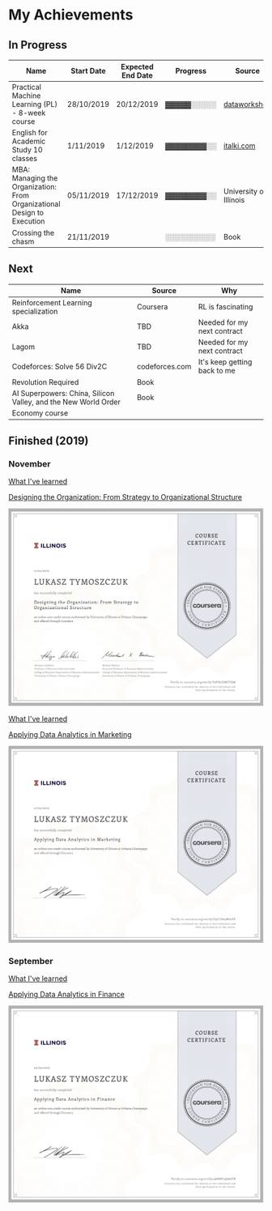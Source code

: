 # My Achievements

## In Progress

|Name|Start Date|Expected End Date|Progress|Source|
|----|----------|-----------------|--------|----|
|Practical Machine Learning (PL) - 8-week course|28/10/2019|20/12/2019| &blk34;&blk34;&blk34;&blk34;&blk34;&blk14;&blk14;&blk14;&blk14;&blk14;|[dataworkshop](https://dataworkshop.eu/)|
|English for Academic Study 10 classes|1/11/2019|1/12/2019|&blk34;&blk34;&blk34;&blk34;&blk34;&blk34;&blk34;&blk34;&blk14;&blk14;|[italki.com](italki.com)|
|MBA: Managing the Organization: From Organizational Design to Execution|05/11/2019|17/12/2019|&blk34;&blk34;&blk34;&blk34;&blk34;&blk34;&blk34;&blk34;&blk14;&blk14;|University of Illinois
|Crossing the chasm|21/11/2019| |&blk14;&blk14;&blk14;&blk14;&blk14;&blk14;&blk14;&blk14;&blk14;&blk14;|Book

## Next

|Name|Source|Why|
|----|------|----|
|Reinforcement Learning specialization|Coursera|RL is fascinating|
|Akka|TBD|Needed for my next contract|
|Lagom|TBD|Needed for my next contract|
|Codeforces: Solve 56 Div2C|codeforces.com|It's keep getting back to me|
|Revolution Required|Book||
|AI Superpowers: China, Silicon Valley, and the New World Order|Book||
|Economy course|||

## Finished (2019)

### November

[What I've learned](https://github.com/lukastymo/achievements/blob/master/courses/imba/2019_BADM_509_Managing_Organisations.md#part-1)

[Designing the Organization: From Strategy to Organizational Structure](files/Coursera_Designing_the_Organization_From_Strategy_to_Organizational_Structure.pdf)

![](/files/Coursera_Designing_the_Organization_From_Strategy_to_Organizational_Structure.png)


[What I've learned](https://github.com/lukastymo/achievements/blob/master/courses/imba/2019_MBA_592_Applying_Analy_Across_Bus_Func.md#part-1)

[Applying Data Analytics in Marketing](files/Coursera_Applying_Data_Analytics_in_Marketing.pdf)

![](/files/Coursera_Applying_Data_Analytics_in_Marketing.png)

### September

[What I've learned](https://github.com/lukastymo/achievements/blob/master/courses/imba/2019_MBA_592_Applying_Analy_Across_Bus_Func.md#part-2)

[Applying Data Analytics in Finance](files/Coursera_Applying_Data_Analytics_in_Finance.pdf)

![](/files/Coursera_Applying_Data_Analytics_in_Finance.png)
